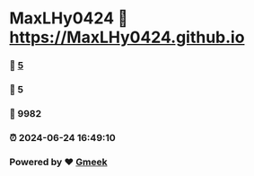 # MaxLHy0424 :link: https://MaxLHy0424.github.io 
### :page_facing_up: [5](https://MaxLHy0424.github.io/tag.html) 
### :speech_balloon: 5 
### :hibiscus: 9982 
### :alarm_clock: 2024-06-24 16:49:10 
### Powered by :heart: [Gmeek](https://github.com/Meekdai/Gmeek)
